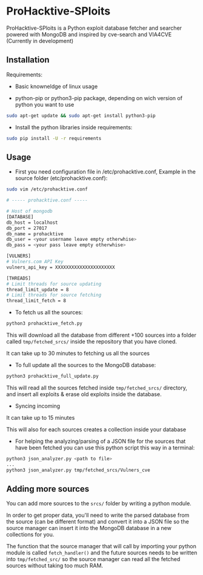 # ProHacktive-SPloits

ProHacktive-SPloits is a Python exploit database fetcher and searcher powered with MongoDB and inspired by cve-search and VIA4CVE (Currently in development)

## Installation

Requirements:

- Basic knowneldge of linux usage

- python-pip or python3-pip package, depending on wich version of python you want to use
```bash
sudo apt-get update && sudo apt-get install python3-pip
```
- Install the python libraries inside requirements:

```bash
sudo pip install -U -r requirements
```

## Usage

- First you need configuration file in /etc/prohacktive.conf, Example in the source folder (etc/prohacktive.conf):
```bash
sudo vim /etc/prohacktive.conf

# ----- prohacktive.conf -----

# Host of mongodb
[DATABASE]
db_host = localhost
db_port = 27017
db_name = prohacktive
db_user = <your username leave empty otherwhise>
db_pass = <your pass leave empty otherwhise>

[VULNERS]
# Vulners.com API Key
vulners_api_key = XXXXXXXXXXXXXXXXXXXXXX

[THREADS]
# Limit threads for source updating
thread_limit_update = 8
# Limit threads for source fetching
thread_limit_fetch = 8
```

- To fetch us all the sources:
```bash
python3 prohacktive_fetch.py
```
This will download all the database from different +100 sources into a folder called ```tmp/fetched_srcs/``` inside the repository that you have cloned.

It can take up to 30 minutes to fetching us all the sources

- To full update all the sources to the MongoDB database:
```bash
python3 prohacktive_full_update.py
```
This will read all the sources fetched inside ```tmp/fetched_srcs/``` directory, and insert all exploits & erase old exploits inside the database.

- Syncing incoming

It can take up to 15 minutes

This will also for each sources creates a collection inside your database

- For helping the analyzing/parsing of a JSON file for the sources that have been fetched you can use this python script this way in a terminal:

```bash
python3 json_analyzer.py <path to file>
...
python3 json_analyzer.py tmp/fetched_srcs/Vulners_cve
```

## Adding more sources

You can add more sources to the ```srcs/``` folder by writing a python module.

In order to get proper data, you'll need to write the parsed database from the source (can be different format) and convert it into a JSON file so the source manager can insert it into the MongoDB database in a new collections for you.

The function that the source manager that will call by importing your python module is called ```fetch_handler()``` and the future sources needs to be written into ```tmp/fetched_src/``` so the source manager can read all the fetched sources without taking too much RAM.
